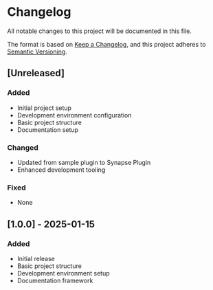 # Changelog

All notable changes to this project will be documented in this file.

The format is based on [Keep a Changelog](https://keepachangelog.com/en/1.0.0/),
and this project adheres to [Semantic Versioning](https://semver.org/spec/v2.0.0.html).

## [Unreleased]

### Added
- Initial project setup
- Development environment configuration
- Basic project structure
- Documentation setup

### Changed
- Updated from sample plugin to Synapse Plugin
- Enhanced development tooling

### Fixed
- None

## [1.0.0] - 2025-01-15

### Added
- Initial release
- Basic project structure
- Development environment setup
- Documentation framework

